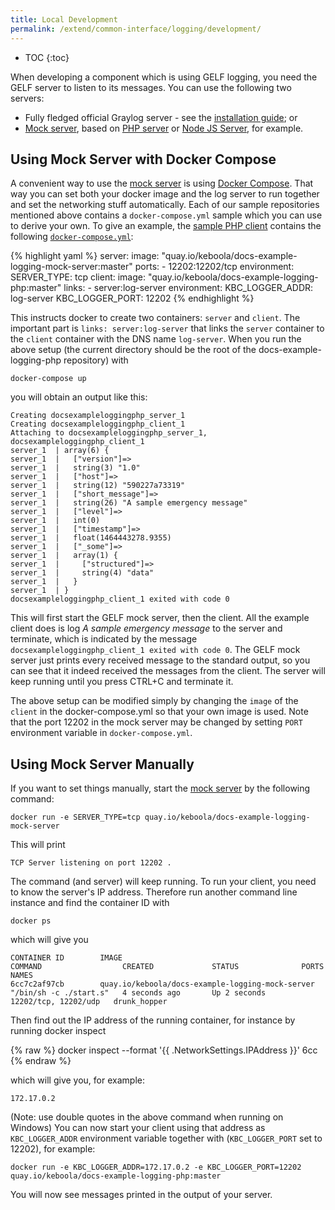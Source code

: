 ```yaml
---
title: Local Development
permalink: /extend/common-interface/logging/development/
---
```


* TOC
{:toc}

When developing a component which is using GELF logging, you need the GELF server to listen to its messages.
You can use the following two servers:

- Fully fledged official Graylog server - see the [installation guide](http://docs.graylog.org/en/2.0/pages/installation.html); or
- [Mock server](https://github.com/keboola/docs-example-logging-mock-server), based on [PHP server](https://github.com/keboola/gelf-server) or [Node JS Server](https://github.com/wavded/graygelf), for example.

## Using Mock Server with Docker Compose
A convenient way to use the [mock server](https://github.com/keboola/docs-example-logging-mock-server) is using [Docker Compose](https://docs.docker.com/compose/).
That way you can set both your docker image and the log server to run together and set the networking stuff automatically.
Each of our sample repositories mentioned above contains a `docker-compose.yml` sample which you can use to derive your own.
To give an example, the [sample PHP client](https://github.com/keboola/docs-example-logging-php) contains the following
[`docker-compose.yml`](https://github.com/keboola/docs-example-logging-php/blob/master/docker-compose.yml):

{% highlight yaml %}
server:
  image: "quay.io/keboola/docs-example-logging-mock-server:master"
  ports:
    - 12202:12202/tcp
  environment:
    SERVER_TYPE: tcp
client:
  image: "quay.io/keboola/docs-example-logging-php:master"
  links:
    - server:log-server
  environment:
    KBC_LOGGER_ADDR: log-server
    KBC_LOGGER_PORT: 12202
{% endhighlight %}

This instructs docker to create two containers: `server` and `client`. The important part is `links: server:log-server` that links
 the `server` container to the `client` container with the DNS name `log-server`. When you run the above setup (the current
 directory should be the root of the docs-example-logging-php repository) with

    docker-compose up

 you will obtain an output like this:

    Creating docsexampleloggingphp_server_1
    Creating docsexampleloggingphp_client_1
    Attaching to docsexampleloggingphp_server_1, docsexampleloggingphp_client_1
    server_1  | array(6) {
    server_1  |   ["version"]=>
    server_1  |   string(3) "1.0"
    server_1  |   ["host"]=>
    server_1  |   string(12) "590227a73319"
    server_1  |   ["short_message"]=>
    server_1  |   string(26) "A sample emergency message"
    server_1  |   ["level"]=>
    server_1  |   int(0)
    server_1  |   ["timestamp"]=>
    server_1  |   float(1464443278.9355)
    server_1  |   ["_some"]=>
    server_1  |   array(1) {
    server_1  |     ["structured"]=>
    server_1  |     string(4) "data"
    server_1  |   }
    server_1  | }
    docsexampleloggingphp_client_1 exited with code 0

This will first start the GELF mock server, then the client. All the example client does is log *A sample emergency message* to the server
and terminate, which is indicated by the message `docsexampleloggingphp_client_1 exited with code 0`. The GELF mock server
just prints every received message to the standard output, so you can see that it indeed received the messages from the client.
The server will keep running until you press CTRL+C and terminate it.

The above setup can be modified simply by changing the `image` of the `client` in the docker-compose.yml so that your own image is used.
Note that the port 12202 in the mock server may be changed by setting `PORT` environment variable in `docker-compose.yml`.

## Using Mock Server Manually
If you want to set things manually, start the [mock server](https://github.com/keboola/docs-example-logging-mock-server) by the following command:

    docker run -e SERVER_TYPE=tcp quay.io/keboola/docs-example-logging-mock-server

This will print

    TCP Server listening on port 12202 .

The command (and server) will keep running. To run your client, you need to know the server's IP address. Therefore run another command line instance and find the container ID with

    docker ps

which will give you

    CONTAINER ID        IMAGE                                              COMMAND                  CREATED             STATUS              PORTS                  NAMES
    6cc7c2af97cb        quay.io/keboola/docs-example-logging-mock-server   "/bin/sh -c ./start.s"   4 seconds ago       Up 2 seconds        12202/tcp, 12202/udp   drunk_hopper

Then find out the IP address of the running container, for instance by running docker inspect

{% raw %}
    docker inspect --format '{{ .NetworkSettings.IPAddress }}' 6cc
{% endraw %}

which will give you, for example:

    172.17.0.2

(Note: use double quotes in the above command when running on Windows)
You can now start your client using that address as `KBC_LOGGER_ADDR` environment variable together with (`KBC_LOGGER_PORT` set to 12202), for example:

    docker run -e KBC_LOGGER_ADDR=172.17.0.2 -e KBC_LOGGER_PORT=12202 quay.io/keboola/docs-example-logging-php:master

You will now see messages printed in the output of your server.

